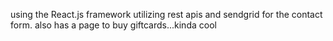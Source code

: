 
using the React.js framework utilizing rest apis and sendgrid for the contact form.
also has a page to buy giftcards...kinda cool
